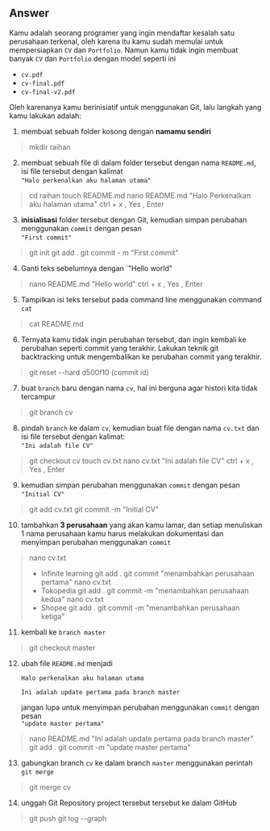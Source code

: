 ## Answer

Kamu adalah seorang programer yang ingin mendaftar kesalah satu perusahaan terkenal, oleh karena itu kamu sudah memulai untuk mempersiapkan `CV` dan `Portfolio`. Namun kamu tidak ingin membuat banyak `CV` dan `Portfolio` dengan model seperti ini
- `cv.pdf`
- `cv-final.pdf`
- `cv-final-v2.pdf`

Oleh karenanya kamu berinisiatif untuk menggunakan Git, lalu langkah yang kamu lakukan adalah:
1. membuat sebuah folder kosong dengan **namamu sendiri**
> mkdir raihan
2. membuat sebuah file di dalam folder tersebut dengan nama `README.md`, isi file tersebut dengan kalimat<br>`"Halo perkenalkan aku halaman utama"`
> cd raihan
> touch README.md
> nano README.md
> "Halo Perkenalkan aku halaman utama"
> ctrl + x , Yes , Enter
3. **inisialisasi** folder tersebut dengan Git, kemudian simpan perubahan menggunakan `commit` dengan pesan<br>`"First commit"`
> git init
> git add .
> git commit - m "First commit"
4. Ganti teks sebelumnya dengan `"Hello world"
> nano README.md
> "Hello world"
> ctrl + x , Yes , Enter
5. Tampilkan isi teks tersebut pada command line menggunakan command `cat`
> cat README.md
6. Ternyata kamu tidak ingin perubahan tersebut, dan ingin kembali ke perubahan seperti commit yang terakhir. Lakukan teknik git backtracking untuk mengembalikan ke perubahan commit yang terakhir.
> git reset --hard d500f10 (commit id)
7. buat `branch` baru dengan nama `cv`, hal ini berguna agar histori kita tidak tercampur
> git branch cv
8. pindah `branch` ke dalam `cv`, kemudian buat file dengan nama `cv.txt` dan isi file tersebut dengan kalimat:<br>`"Ini adalah file CV"`
> git checkout cv
> touch cv.txt
> nano cv.txt
> "Ini adalah file CV"
> ctrl + x , Yes , Enter
9.  kemudian simpan perubahan menggunakan `commit` dengan pesan<br>`"Initial CV"`
> git add cv.txt
> git commit -m "Initial CV"
10. tambahkan **3 perusahaan** yang akan kamu lamar, dan setiap menuliskan 1 nama perusahaan kamu harus melakukan dokumentasi dan menyimpan perubahan menggunakan `commit`
> nano cv.txt
> - Infinite learning
> git add .
> git commit "menambahkan perusahaan pertama"
> nano cv.txt
> - Tokopedia
> git add .
> git commit -m "menambahkan perusahaan kedua"
> nano cv.txt
> - Shopee
> git add .
> git commit -m "menambahkan perusahaan ketiga"
11. kembali ke `branch master`
> git checkout master
12. ubah file `README.md` menjadi
    ```
    Halo perkenalkan aku halaman utama

    Ini adalah update pertama pada branch master
    ```
    jangan lupa untuk menyimpan perubahan menggunakan `commit` dengan pesan<br>`"update master pertama"`
> nano README.md
> "Ini adalah update pertama pada branch master"
> git add .
> git commit -m "update master pertama"
13. gabungkan branch `cv` ke dalam branch `master` menggunakan perintah `git merge`
> git merge cv
14. unggah Git Repository project tersebut tersebut ke dalam GitHub
> git push
> git log --graph
